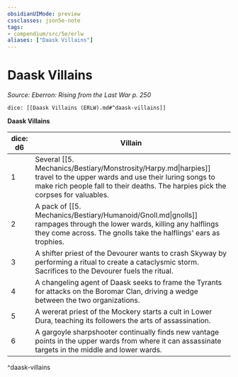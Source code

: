 ```yaml
---
obsidianUIMode: preview
cssclasses: json5e-note
tags:
- compendium/src/5e/erlw
aliases: ["Daask Villains"]
---
```

# Daask Villains
*Source: Eberron: Rising from the Last War p. 250* 

`dice: [[Daask Villains (ERLW).md#^daask-villains]]`

**Daask Villains**

| dice: d6 | Villain |
|----------|---------|
| 1 | Several [[5. Mechanics/Bestiary/Monstrosity/Harpy.md\|harpies]] travel to the upper wards and use their luring songs to make rich people fall to their deaths. The harpies pick the corpses for valuables. |
| 2 | A pack of [[5. Mechanics/Bestiary/Humanoid/Gnoll.md\|gnolls]] rampages through the lower wards, killing any halflings they come across. The gnolls take the halflings' ears as trophies. |
| 3 | A shifter priest of the Devourer wants to crash Skyway by performing a ritual to create a cataclysmic storm. Sacrifices to the Devourer fuels the ritual. |
| 4 | A changeling agent of Daask seeks to frame the Tyrants for attacks on the Boromar Clan, driving a wedge between the two organizations. |
| 5 | A wererat priest of the Mockery starts a cult in Lower Dura, teaching its followers the arts of assassination. |
| 6 | A gargoyle sharpshooter continually finds new vantage points in the upper wards from where it can assassinate targets in the middle and lower wards. |
^daask-villains